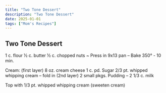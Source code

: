 ```yaml
---
title: "Two Tone Dessert"
description: "Two Tone Dessert"
date: 2025-01-01
tags: ["Mom's Recipes"]
---
```


## Two Tone Dessert

1 c. flour
½ c. butter
½ c. chopped nuts
              ~ Press in 9x13 pan – Bake 350° - 10 min.

Cream: (first layer)
              8 oz. cream cheese
              1 c. pd. Sugar
              2/3 pt. whipped whipping cream – fold in
              (2nd layer)
              2 small pkgs. Pudding – 2 1/3 c. milk

Top with 1/3 pt. whipped whipping cream (sweeten cream)
 

